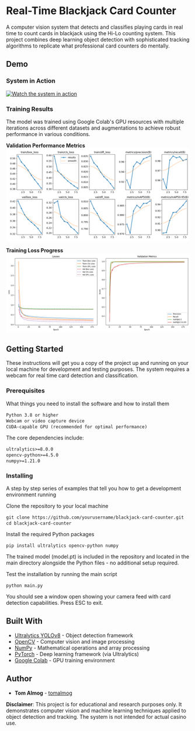 # Real-Time Blackjack Card Counter

A computer vision system that detects and classifies playing cards in real time to count cards in blackjack using the Hi-Lo counting system. This project combines deep learning object detection with sophisticated tracking algorithms to replicate what professional card counters do mentally.

## Demo

### System in Action
[![Watch the system in action](https://img.shields.io/badge/YouTube-Demo-red?style=for-the-badge&logo=youtube)](YOUTUBE_LINK_HERE)

### Training Results

The model was trained using Google Colab's GPU resources with multiple iterations across different datasets and augmentations to achieve robust performance in various conditions.

**Validation Performance Metrics**
![Validation Metrics Graph](results.png)

**Training Loss Progress**
![Training Loss Graph](myplot.png)

## Getting Started

These instructions will get you a copy of the project up and running on your local machine for development and testing purposes. The system requires a webcam for real time card detection and classification.

### Prerequisites

What things you need to install the software and how to install them

```
Python 3.8 or higher
Webcam or video capture device
CUDA-capable GPU (recommended for optimal performance)
```

The core dependencies include:

```
ultralytics>=8.0.0
opencv-python>=4.5.0
numpy>=1.21.0
```

### Installing

A step by step series of examples that tell you how to get a development environment running

Clone the repository to your local machine

```
git clone https://github.com/yourusername/blackjack-card-counter.git
cd blackjack-card-counter
```

Install the required Python packages

```
pip install ultralytics opencv-python numpy
```

The trained model (model.pt) is included in the repository and located in the main directory alongside the Python files - no additional setup required.

Test the installation by running the main script

```
python main.py
```

You should see a window open showing your camera feed with card detection capabilities. Press ESC to exit.

## Built With

* [Ultralytics YOLOv8](https://github.com/ultralytics/ultralytics) - Object detection framework
* [OpenCV](https://opencv.org/) - Computer vision and image processing
* [NumPy](https://numpy.org/) - Mathematical operations and array processing
* [PyTorch](https://pytorch.org/) - Deep learning framework (via Ultralytics)
* [Google Colab](https://colab.research.google.com/) - GPU training environment

## Author

* **Tom Almog** - [tomalmog](https://github.com/tomalmog)

**Disclaimer**: This project is for educational and research purposes only. It demonstrates computer vision and machine learning techniques applied to object detection and tracking. The system is not intended for actual casino use.

